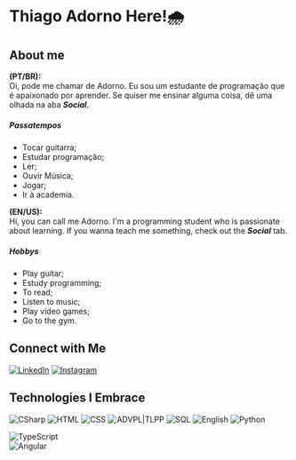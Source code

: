 # Thiago Adorno Here!🌧️
## **About me**
**(PT/BR):**  
Oi, pode me chamar de Adorno. Eu sou um estudante de programação que é apaixonado por aprender. Se quiser me ensinar alguma coisa, dê uma olhada na aba **_Social_**.  
##### **Passatempos**
* Tocar guitarra;
* Estudar programação;
* Ler;
* Ouvir Música;
* Jogar;
* Ir à academia.

**(EN/US):**  
Hi, you can call me Adorno. I'm a programming student who is passionate about learning. If you wanna teach me something, check out the **_Social_** tab.

##### **Hobbys**
* Play guitar;
* Estudy programming;
* To read;
* Listen to music;
* Play video games;
* Go to the gym.

## Connect with Me

[![LinkedIn](https://img.shields.io/badge/LinkedIn-Connect-blue?style=for-the-badge&logo=linkedin)](www.linkedin.com/in/thiago-adorno)
[![Instagram](https://img.shields.io/badge/Instagram-Follow-orange?style=for-the-badge&logo=instagram)](https://www.instagram.com/ad0rn0.prw/)

## Technologies I Embrace

![CSharp](https://img.shields.io/badge/CSHARP-purple?style=for-the-badge&logo=csharp)
![HTML](https://img.shields.io/badge/HTML-Exploring-orange?style=for-the-badge&logo=html5)
![CSS](https://img.shields.io/badge/CSS-Exploring-blue?style=for-the-badge&logo=css3)
![ADVPL|TLPP](https://img.shields.io/badge/Advpl-Diving%20In-black?style=for-the-badge)
![SQL](https://img.shields.io/badge/SQL-perfecting-yellow?style=for-the-badge)
![English](https://img.shields.io/badge/English-perfecting-red?style=for-the-badge)
![Python](https://img.shields.io/badge/Python-blue?style=for-the-badge&logo=python)

![TypeScript](https://img.shields.io/badge/TypeScript-Learning-blue?style=for-the-badge&logo=typescript)  
![Angular](https://img.shields.io/badge/Angular-Learning-red?style=for-the-badge&logo=angular)


